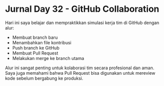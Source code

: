 # Jurnal Day 32 - GitHub Collaboration

Hari ini saya belajar dan mempraktikkan simulasi kerja tim di GitHub dengan alur:

- Membuat branch baru
- Menambahkan file kontribusi
- Push branch ke GitHub
- Membuat Pull Request
- Melakukan merge ke branch utama

Alur ini sangat penting untuk kolaborasi tim secara profesional dan aman.
Saya juga memahami bahwa Pull Request bisa digunakan untuk mereview kode sebelum bergabung ke produksi.